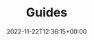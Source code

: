 ---
weight: 210
title: "Guides"
description: "Guides to getting the most out of Lotus Docs."
icon: celebration
date: 2022-11-22T12:36:15+00:00
lastmod: 2022-11-22T12:36:15+00:00
draft: true
images: []
---